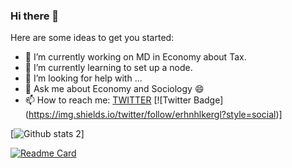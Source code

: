 ### Hi there 👋


Here are some ideas to get you started:

- 🔭 I’m currently working on MD in Economy about Tax. 
- 🌱 I’m currently learning to set up a node.
- 🤔 I’m looking for help with ...
- 💬 Ask me about Economy and Sociology :smile:
- 📫 How to reach me: [TWITTER](https://twitter.com/erhnhlkergl/)
[![Twitter Badge] (https://img.shields.io/twitter/follow/erhnhlkergl?style=social)]

[![Github stats 2](https://github-readme-stats.vercel.app/api?username=erhnhlkergl&show_icons=true&theme=midnight-purple)]

[![Readme Card](https://github-readme-stats.vercel.app/api/pin/?username=erhnhlkergl&repo=github-readme-stats&theme=shades-of-purple)](https://github.com/erhnhlkergl/github-readme-stats)
